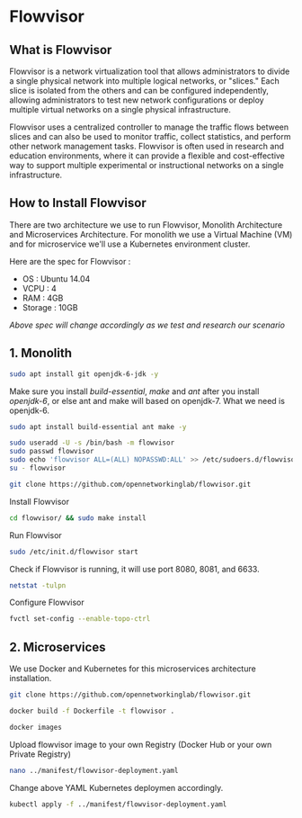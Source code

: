 # Flowvisor

## What is Flowvisor

Flowvisor is a network virtualization tool that allows administrators to divide a single physical network into multiple logical networks, or "slices." Each slice is isolated from the others and can be configured independently, allowing administrators to test new network configurations or deploy multiple virtual networks on a single physical infrastructure. 


Flowvisor uses a centralized controller to manage the traffic flows between slices and can also be used to monitor traffic, collect statistics, and perform other network management tasks. Flowvisor is often used in research and education environments, where it can provide a flexible and cost-effective way to support multiple experimental or instructional networks on a single infrastructure.

## How to Install Flowvisor

There are two architecture we use to run Flowvisor, Monolith Architecture and Microservices Architecture. For monolith we use a Virtual Machine (VM) and for microservice we'll use a Kubernetes environment cluster.

Here are the spec for Flowvisor :
- OS : Ubuntu 14.04
- VCPU : 4
- RAM : 4GB
- Storage : 10GB

<em>Above spec will change accordingly as we test and research our scenario</em>

## 1. Monolith

```bash
sudo apt install git openjdk-6-jdk -y
```
Make sure you install <em>build-essential</em>, <em>make</em> and <em>ant</em> after you install <em>openjdk-6</em>, or else ant and make will based on openjdk-7. What we need is openjdk-6.

```bash
sudo apt install build-essential ant make -y
```

```bash
sudo useradd -U -s /bin/bash -m flowvisor
sudo passwd flowvisor
sudo echo 'flowvisor ALL=(ALL) NOPASSWD:ALL' >> /etc/sudoers.d/flowvisor
su - flowvisor
```

```bash
git clone https://github.com/opennetworkinglab/flowvisor.git
```

Install Flowvisor
```bash
cd flowvisor/ && sudo make install
```

Run Flowvisor
```bash
sudo /etc/init.d/flowvisor start
```

Check if Flowvisor is running, it will use port 8080, 8081, and 6633.
```bash
netstat -tulpn
```

Configure Flowvisor
```bash
fvctl set-config --enable-topo-ctrl
```

## 2. Microservices

We use Docker and Kubernetes for this microservices architecture installation.

```bash
git clone https://github.com/opennetworkinglab/flowvisor.git
```

```bash
docker build -f Dockerfile -t flowvisor .
```
```bash
docker images
```

Upload flowvisor image to your own Registry (Docker Hub or your own Private Registry)
```bash
nano ../manifest/flowvisor-deployment.yaml
```
Change above YAML Kubernetes deploymen accordingly.
```bash
kubectl apply -f ../manifest/flowvisor-deployment.yaml
```